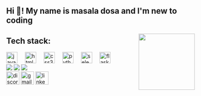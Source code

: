 <h2 align="left">Hi 👋! My name is masala dosa and I'm new to coding</h2>

###

<img align="right" height="150" src="https://images-wixmp-ed30a86b8c4ca887773594c2.wixmp.com/f/226a6ab1-62d5-4126-a21d-7f7d0c17a7d0/d5zc0dh-14d77a75-069d-4533-bbaa-518b18dd24fb.gif?token=eyJ0eXAiOiJKV1QiLCJhbGciOiJIUzI1NiJ9.eyJzdWIiOiJ1cm46YXBwOjdlMGQxODg5ODIyNjQzNzNhNWYwZDQxNWVhMGQyNmUwIiwiaXNzIjoidXJuOmFwcDo3ZTBkMTg4OTgyMjY0MzczYTVmMGQ0MTVlYTBkMjZlMCIsIm9iaiI6W1t7InBhdGgiOiJcL2ZcLzIyNmE2YWIxLTYyZDUtNDEyNi1hMjFkLTdmN2QwYzE3YTdkMFwvZDV6YzBkaC0xNGQ3N2E3NS0wNjlkLTQ1MzMtYmJhYS01MThiMThkZDI0ZmIuZ2lmIn1dXSwiYXVkIjpbInVybjpzZXJ2aWNlOmZpbGUuZG93bmxvYWQiXX0.CMz-x4S1oSH5v-owLpGYAN4TIOvndPM8kytdQxBiIQI"  />

###

<div align="left">
  <h2>Tech stack:</h2>
  <img src="https://cdn.jsdelivr.net/gh/devicons/devicon/icons/javascript/javascript-original.svg" height="30" alt="javascript logo"  />
  <img width="12" />
  <img src="https://cdn.jsdelivr.net/gh/devicons/devicon/icons/html5/html5-original.svg" height="30" alt="html5 logo"  />
  <img width="12" />
  <img src="https://cdn.jsdelivr.net/gh/devicons/devicon/icons/css3/css3-original.svg" height="30" alt="css3 logo"  />
  <img width="12" />
  <img src="https://cdn.jsdelivr.net/gh/devicons/devicon/icons/python/python-original.svg" height="30" alt="python logo"  />
  <img width="12" />
  <img src="https://cdn.jsdelivr.net/gh/devicons/devicon/icons/selenium/selenium-original.svg" height="30" alt="selenium logo"  />
  <img width="12" />
  <img src="https://cdn.jsdelivr.net/gh/devicons/devicon/icons/flask/flask-original.svg" height="30" alt="flask logo"  />
</div>
<img src="https://github-readme-stats.vercel.app/api?username=masala-DosAi&theme=default&show_icons=true&hide_border=true&count_private=true">
<img src="https://github-readme-streak-stats.herokuapp.com/?user=masala-DosAi&theme=default&hide_border=true">
<img src="https://github-readme-stats.vercel.app/api/top-langs/?username=masala-DosAi&theme=default&show_icons=true&hide_border=true&layout=compact">

<div align="left">
  <img src="https://img.shields.io/static/v1?message=Discord&logo=discord&label=&color=7289DA&logoColor=white&labelColor=&style=for-the-badge" height="35" alt="discord logo"  />
  <img src="https://img.shields.io/static/v1?message=Gmail&logo=gmail&label=&color=D14836&logoColor=white&labelColor=&style=for-the-badge" height="35" alt="gmail logo"  />
  <img src="https://img.shields.io/static/v1?message=LinkedIn&logo=linkedin&label=&color=0077B5&logoColor=white&labelColor=&style=for-the-badge" height="35" alt="linkedin logo"  />
</div>

###
